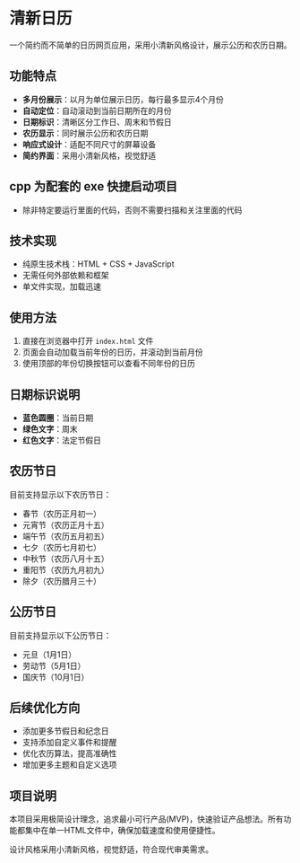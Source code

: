 # 清新日历

一个简约而不简单的日历网页应用，采用小清新风格设计，展示公历和农历日期。

## 功能特点

- **多月份展示**：以月为单位展示日历，每行最多显示4个月份
- **自动定位**：自动滚动到当前日期所在的月份
- **日期标识**：清晰区分工作日、周末和节假日
- **农历显示**：同时展示公历和农历日期
- **响应式设计**：适配不同尺寸的屏幕设备
- **简约界面**：采用小清新风格，视觉舒适

## cpp 为配套的 exe 快捷启动项目
- 除非特定要运行里面的代码，否则不需要扫描和关注里面的代码

## 技术实现

- 纯原生技术栈：HTML + CSS + JavaScript
- 无需任何外部依赖和框架
- 单文件实现，加载迅速

## 使用方法

1. 直接在浏览器中打开 `index.html` 文件
2. 页面会自动加载当前年份的日历，并滚动到当前月份
3. 使用顶部的年份切换按钮可以查看不同年份的日历

## 日期标识说明

- **蓝色圆圈**：当前日期
- **绿色文字**：周末
- **红色文字**：法定节假日

## 农历节日

目前支持显示以下农历节日：
- 春节（农历正月初一）
- 元宵节（农历正月十五）
- 端午节（农历五月初五）
- 七夕（农历七月初七）
- 中秋节（农历八月十五）
- 重阳节（农历九月初九）
- 除夕（农历腊月三十）

## 公历节日

目前支持显示以下公历节日：
- 元旦（1月1日）
- 劳动节（5月1日）
- 国庆节（10月1日）

## 后续优化方向

- 添加更多节假日和纪念日
- 支持添加自定义事件和提醒
- 优化农历算法，提高准确性
- 增加更多主题和自定义选项

## 项目说明

本项目采用极简设计理念，追求最小可行产品(MVP)，快速验证产品想法。所有功能都集中在单一HTML文件中，确保加载速度和使用便捷性。

设计风格采用小清新风格，视觉舒适，符合现代审美需求。 